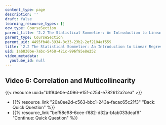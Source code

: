 ```yaml
---
content_type: page
description: ''
draft: false
learning_resource_types: []
ocw_type: CourseSection
parent_title: '2.2 The Statistical Sommelier: An Introduction to Linear Regression'
parent_type: CourseSection
parent_uid: 4495fb48-3934-3c33-23b2-2ef2104af559
title: '2.2 The Statistical Sommelier: An Introduction to Linear Regression'
uid: 1ab830be-7abc-5468-421c-996f95e8e252
video_metadata:
  youtube_id: null
---
```

## Video 6: Correlation and Multicollinearity

{{< resource uuid="b1f84e0e-4096-e15f-c254-e782612a2cea" >}}

- {{% resource_link "20a0ee2d-c563-bbc1-243a-facac65c21f3" "Back: Quick Question" %}}
- {{% resource_link "bef58e98-6cee-f682-d32a-bfab033deaf6" "Continue: Quick Question" %}}